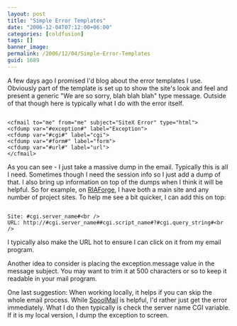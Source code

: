 ```yaml
---
layout: post
title: "Simple Error Templates"
date: "2006-12-04T07:12:00+06:00"
categories: [coldfusion]
tags: []
banner_image: 
permalink: /2006/12/04/Simple-Error-Templates
guid: 1689
---
```


A few days ago I promised I'd blog about the error templates I use. Obviously part of the template is set up to show the site's look and feel and present a generic "We are so sorry, blah blah blah" type message. Outside of that though here is typically what I do with the error itself. 

<code>
&lt;cfmail to="me" from="me" subject="SiteX Error" type="html"&gt;
&lt;cfdump var="#exception#" label="Exception"&gt;
&lt;cfdump var="#cgi#" label="cgi"&gt;
&lt;cfdump var="#form#" label="form"&gt;
&lt;cfdump var="#url#" label="url"&gt;
&lt;/cfmail&gt;
</code>

As you can see - I just take a massive dump in the email. Typically this is all I need. Sometimes though I need the session info so I just add a dump of that. I also bring up information on top of the dumps when I think it will be helpful. So for example, on <a href="http://www.riaforge.org">RIAForge</a>, I have both a main site and any number of project sites. To help me see a bit quicker, I can add this on top:

<code>
Site: #cgi.server_name#&lt;br /&gt;
URL: http://#cgi.server_name##cgi.script_name#?#cgi.query_string#&lt;br /&gt;
</code>

I typically also make the URL hot to ensure I can click on it from my email program. 

Another idea to consider is placing the exception.message value in the message subject. You may want to trim it at 500 characters or so to keep it readable in your mail program. 

One last suggestion: When working locally, it helps if you can skip the whole email process. While <a href="http://ray.camdenfamily.com/projects/spoolmail/">SpoolMail</a> is helpful, I'd rather just get the error immediately. What I do then typically is check the server name CGI variable. If it is my local version, I dump the exception to screen.